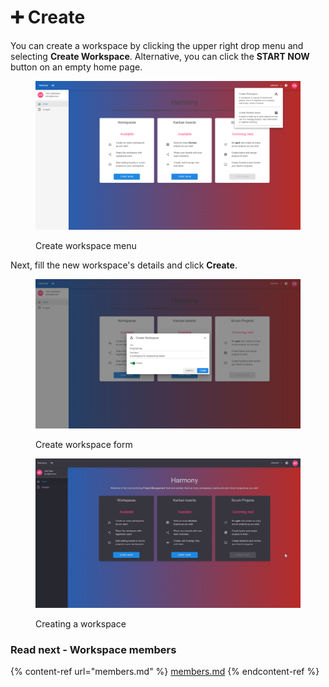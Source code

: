 # ➕ Create

You can create a workspace by clicking the upper right drop menu and selecting **Create Workspace**. Alternative, you can click the **START NOW** button on an empty home page.

<figure><img src="../../.gitbook/assets/create-workspace-board.png" alt=""><figcaption><p>Create workspace menu</p></figcaption></figure>

Next, fill the new workspace's details and click **Create**.

<figure><img src="../../.gitbook/assets/create-workspace-form.png" alt=""><figcaption><p>Create workspace form</p></figcaption></figure>

<figure><img src="../../.gitbook/assets/create-workspace.gif" alt=""><figcaption><p>Creating a workspace</p></figcaption></figure>

### Read next - Workspace members

{% content-ref url="members.md" %}
[members.md](members.md)
{% endcontent-ref %}
